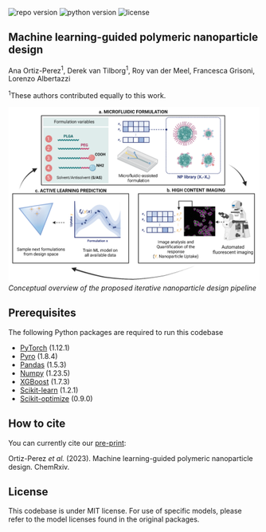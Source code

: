 ![repo version](https://img.shields.io/badge/Version-v.%201.0-green)
![python version](https://img.shields.io/badge/python-v.3.9-blue)
![license](https://img.shields.io/badge/license-MIT-orange)

<h2 id="Title">Machine learning-guided polymeric nanoparticle design</h2>

Ana Ortiz-Perez<sup>1</sup>, Derek van Tilborg<sup>1</sup>, Roy van der Meel, Francesca Grisoni, Lorenzo Albertazzi

<sup>1</sup>These authors contributed equally to this work.


![Figure 1](figures/fig1.png?raw=true "Figure1")
*Conceptual overview of the proposed iterative nanoparticle design pipeline*


<!-- Prerequisites-->
<h2 id="Prerequisites">Prerequisites</h2>

The following Python packages are required to run this codebase
- [PyTorch](https://pytorch.org/) (1.12.1)
- [Pyro](http://pyro.ai/) (1.8.4)
- [Pandas](https://pandas.pydata.org/) (1.5.3)
- [Numpy](https://numpy.org/) (1.23.5)
- [XGBoost](https://xgboost.readthedocs.io/) (1.7.3)
- [Scikit-learn](https://scikit-learn.org/) (1.2.1)
- [Scikit-optimize](https://scikit-optimize.github.io/) (0.9.0)


<!-- How to cite-->
<h2 id="How-to-cite">How to cite</h2>

You can currently cite our [pre-print](https://chemrxiv.org/engage/chemrxiv/article-details/...):

Ortiz-Perez *et al.* (2023). Machine learning-guided polymeric nanoparticle design. ChemRxiv.   


<!-- License-->
<h2 id="License">License</h2>

This codebase is under MIT license. For use of specific models, please refer to the model licenses found in the original 
packages.